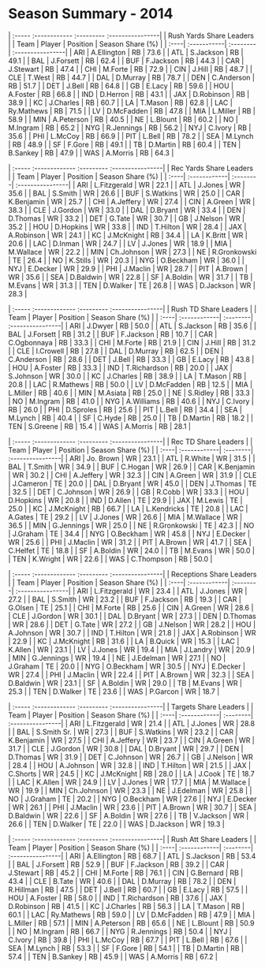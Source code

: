 # Season Summary - 2014

| :----- :------------ :--------- :----------------|
|             Rush Yards Share Leaders             |
| Team | Player      | Position | Season Share (%) |
| :----| :-----------| :--------| :----------------|
| ARI  | A.Ellington | RB       | 73.6             |
| ATL  | S.Jackson   | RB       | 49.1             |
| BAL  | J.Forsett   | RB       | 62.4             |
| BUF  | F.Jackson   | RB       | 44.3             |
| CAR  | J.Stewart   | RB       | 47.4             |
| CHI  | M.Forte     | RB       | 72.9             |
| CIN  | J.Hill      | RB       | 48.7             |
| CLE  | T.West      | RB       | 44.7             |
| DAL  | D.Murray    | RB       | 78.7             |
| DEN  | C.Anderson  | RB       | 51.7             |
| DET  | J.Bell      | RB       | 64.8             |
| GB   | E.Lacy      | RB       | 59.6             |
| HOU  | A.Foster    | RB       | 66.8             |
| IND  | D.Herron    | RB       | 43.1             |
| JAX  | D.Robinson  | RB       | 38.9             |
| KC   | J.Charles   | RB       | 60.7             |
| LA   | T.Mason     | RB       | 62.8             |
| LAC  | Ry.Mathews  | RB       | 71.5             |
| LV   | D.McFadden  | RB       | 47.8             |
| MIA  | L.Miller    | RB       | 58.9             |
| MIN  | A.Peterson  | RB       | 40.5             |
| NE   | L.Blount    | RB       | 60.2             |
| NO   | M.Ingram    | RB       | 65.2             |
| NYG  | R.Jennings  | RB       | 56.2             |
| NYJ  | C.Ivory     | RB       | 35.6             |
| PHI  | L.McCoy     | RB       | 66.9             |
| PIT  | L.Bell      | RB       | 78.2             |
| SEA  | M.Lynch     | RB       | 48.9             |
| SF   | F.Gore      | RB       | 49.1             |
| TB   | D.Martin    | RB       | 60.4             |
| TEN  | B.Sankey    | RB       | 47.9             |
| WAS  | A.Morris    | RB       | 64.3             |

| :----- :------------- :--------- :----------------|
|              Rec Yards Share Leaders              |
| Team | Player       | Position | Season Share (%) |
| :----| :------------| :--------| :----------------|
| ARI  | L.Fitzgerald | WR       | 22.1             |
| ATL  | J.Jones      | WR       | 35.6             |
| BAL  | S.Smith      | WR       | 26.6             |
| BUF  | S.Watkins    | WR       | 25.0             |
| CAR  | K.Benjamin   | WR       | 25.7             |
| CHI  | A.Jeffery    | WR       | 27.4             |
| CIN  | A.Green      | WR       | 38.3             |
| CLE  | J.Gordon     | WR       | 33.0             |
| DAL  | D.Bryant     | WR       | 33.4             |
| DEN  | D.Thomas     | WR       | 33.2             |
| DET  | G.Tate       | WR       | 30.7             |
| GB   | J.Nelson     | WR       | 35.2             |
| HOU  | D.Hopkins    | WR       | 33.8             |
| IND  | T.Hilton     | WR       | 28.4             |
| JAX  | A.Robinson   | WR       | 24.1             |
| KC   | J.McKnight   | RB       | 34.4             |
| LA   | K.Britt      | WR       | 20.6             |
| LAC  | D.Inman      | WR       | 24.7             |
| LV   | J.Jones      | WR       | 18.9             |
| MIA  | M.Wallace    | WR       | 22.2             |
| MIN  | Ch.Johnson   | WR       | 27.3             |
| NE   | R.Gronkowski | TE       | 26.4             |
| NO   | K.Stills     | WR       | 20.3             |
| NYG  | O.Beckham    | WR       | 36.0             |
| NYJ  | E.Decker     | WR       | 29.9             |
| PHI  | J.Maclin     | WR       | 28.7             |
| PIT  | A.Brown      | WR       | 35.6             |
| SEA  | D.Baldwin    | WR       | 22.8             |
| SF   | A.Boldin     | WR       | 31.7             |
| TB   | M.Evans      | WR       | 31.3             |
| TEN  | D.Walker     | TE       | 26.8             |
| WAS  | D.Jackson    | WR       | 28.3             |

| :----- :------------- :--------- :----------------|
|               Rush TD Share Leaders               |
| Team | Player       | Position | Season Share (%) |
| :----| :------------| :--------| :----------------|
| ARI  | J.Dwyer      | RB       | 50.0             |
| ATL  | S.Jackson    | RB       | 35.6             |
| BAL  | J.Forsett    | RB       | 31.2             |
| BUF  | F.Jackson    | RB       | 10.7             |
| CAR  | C.Ogbonnaya  | RB       | 33.3             |
| CHI  | M.Forte      | RB       | 21.9             |
| CIN  | J.Hill       | RB       | 31.2             |
| CLE  | I.Crowell    | RB       | 27.8             |
| DAL  | D.Murray     | RB       | 62.5             |
| DEN  | C.Anderson   | RB       | 28.6             |
| DET  | J.Bell       | RB       | 33.3             |
| GB   | E.Lacy       | RB       | 43.8             |
| HOU  | A.Foster     | RB       | 33.3             |
| IND  | T.Richardson | RB       | 20.0             |
| JAX  | S.Johnson    | WR       | 30.0             |
| KC   | J.Charles    | RB       | 38.9             |
| LA   | T.Mason      | RB       | 20.8             |
| LAC  | R.Mathews    | RB       | 50.0             |
| LV   | D.McFadden   | RB       | 12.5             |
| MIA  | L.Miller     | RB       | 40.6             |
| MIN  | M.Asiata     | RB       | 25.0             |
| NE   | S.Ridley     | RB       | 33.3             |
| NO   | M.Ingram     | RB       | 41.0             |
| NYG  | A.Williams   | RB       | 40.6             |
| NYJ  | C.Ivory      | RB       | 26.0             |
| PHI  | D.Sproles    | RB       | 25.6             |
| PIT  | L.Bell       | RB       | 34.4             |
| SEA  | M.Lynch      | RB       | 40.4             |
| SF   | C.Hyde       | RB       | 25.0             |
| TB   | D.Martin     | RB       | 18.2             |
| TEN  | S.Greene     | RB       | 15.4             |
| WAS  | A.Morris     | RB       | 28.1             |

| :----- :------------- :--------- :----------------|
|                Rec TD Share Leaders               |
| Team | Player       | Position | Season Share (%) |
| :----| :------------| :--------| :----------------|
| ARI  | Jo. Brown    | WR       | 23.1             |
| ATL  | R.White      | WR       | 31.5             |
| BAL  | T.Smith      | WR       | 34.9             |
| BUF  | C.Hogan      | WR       | 26.9             |
| CAR  | K.Benjamin   | WR       | 30.2             |
| CHI  | A.Jeffery    | WR       | 32.3             |
| CIN  | A.Green      | WR       | 31.9             |
| CLE  | J.Cameron    | TE       | 20.0             |
| DAL  | D.Bryant     | WR       | 45.0             |
| DEN  | J.Thomas     | TE       | 32.5             |
| DET  | C.Johnson    | WR       | 26.9             |
| GB   | R.Cobb       | WR       | 33.3             |
| HOU  | D.Hopkins    | WR       | 20.8             |
| IND  | D.Allen      | TE       | 29.9             |
| JAX  | M.Lewis      | TE       | 25.0             |
| KC   | J.McKnight   | RB       | 66.7             |
| LA   | L.Kendricks  | TE       | 20.8             |
| LAC  | A.Gates      | TE       | 29.2             |
| LV   | J.Jones      | WR       | 26.6             |
| MIA  | M.Wallace    | WR       | 36.5             |
| MIN  | G.Jennings   | WR       | 25.0             |
| NE   | R.Gronkowski | TE       | 42.3             |
| NO   | J.Graham     | TE       | 34.4             |
| NYG  | O.Beckham    | WR       | 45.8             |
| NYJ  | E.Decker     | WR       | 25.6             |
| PHI  | J.Maclin     | WR       | 31.2             |
| PIT  | A.Brown      | WR       | 41.7             |
| SEA  | C.Helfet     | TE       | 18.8             |
| SF   | A.Boldin     | WR       | 24.0             |
| TB   | M.Evans      | WR       | 50.0             |
| TEN  | K.Wright     | WR       | 22.6             |
| WAS  | C.Thompson   | RB       | 50.0             |

| :----- :------------- :--------- :----------------|
|              Receptions Share Leaders             |
| Team | Player       | Position | Season Share (%) |
| :----| :------------| :--------| :----------------|
| ARI  | L.Fitzgerald | WR       | 23.4             |
| ATL  | J.Jones      | WR       | 27.2             |
| BAL  | S.Smith      | WR       | 23.2             |
| BUF  | F.Jackson    | RB       | 19.3             |
| CAR  | G.Olsen      | TE       | 25.1             |
| CHI  | M.Forte      | RB       | 25.6             |
| CIN  | A.Green      | WR       | 28.6             |
| CLE  | J.Gordon     | WR       | 30.1             |
| DAL  | D.Bryant     | WR       | 27.3             |
| DEN  | D.Thomas     | WR       | 28.6             |
| DET  | G.Tate       | WR       | 27.2             |
| GB   | J.Nelson     | WR       | 28.2             |
| HOU  | A.Johnson    | WR       | 30.7             |
| IND  | T.Hilton     | WR       | 21.8             |
| JAX  | A.Robinson   | WR       | 22.9             |
| KC   | J.McKnight   | RB       | 31.6             |
| LA   | B.Quick      | WR       | 15.3             |
| LAC  | K.Allen      | WR       | 23.1             |
| LV   | J.Jones      | WR       | 19.4             |
| MIA  | J.Landry     | WR       | 20.9             |
| MIN  | G.Jennings   | WR       | 19.4             |
| NE   | J.Edelman    | WR       | 27.1             |
| NO   | J.Graham     | TE       | 20.0             |
| NYG  | O.Beckham    | WR       | 30.5             |
| NYJ  | E.Decker     | WR       | 27.4             |
| PHI  | J.Maclin     | WR       | 22.4             |
| PIT  | A.Brown      | WR       | 32.3             |
| SEA  | D.Baldwin    | WR       | 23.1             |
| SF   | A.Boldin     | WR       | 29.0             |
| TB   | M.Evans      | WR       | 25.3             |
| TEN  | D.Walker     | TE       | 23.6             |
| WAS  | P.Garcon     | WR       | 18.7             |

| :----- :------------- :--------- :----------------|
|               Targets Share Leaders               |
| Team | Player       | Position | Season Share (%) |
| :----| :------------| :--------| :----------------|
| ARI  | L.Fitzgerald | WR       | 21.4             |
| ATL  | J.Jones      | WR       | 28.8             |
| BAL  | S.Smith Sr.  | WR       | 27.3             |
| BUF  | S.Watkins    | WR       | 23.2             |
| CAR  | K.Benjamin   | WR       | 27.5             |
| CHI  | A.Jeffery    | WR       | 23.7             |
| CIN  | A.Green      | WR       | 31.7             |
| CLE  | J.Gordon     | WR       | 30.8             |
| DAL  | D.Bryant     | WR       | 29.7             |
| DEN  | D.Thomas     | WR       | 31.9             |
| DET  | C.Johnson    | WR       | 26.7             |
| GB   | J.Nelson     | WR       | 28.4             |
| HOU  | A.Johnson    | WR       | 32.8             |
| IND  | T.Hilton     | WR       | 21.5             |
| JAX  | C.Shorts     | WR       | 24.5             |
| KC   | J.McKnight   | RB       | 28.0             |
| LA   | J.Cook       | TE       | 18.7             |
| LAC  | K.Allen      | WR       | 24.9             |
| LV   | J.Jones      | WR       | 17.7             |
| MIA  | M.Wallace    | WR       | 19.9             |
| MIN  | Ch.Johnson   | WR       | 23.3             |
| NE   | J.Edelman    | WR       | 25.8             |
| NO   | J.Graham     | TE       | 20.2             |
| NYG  | O.Beckham    | WR       | 27.6             |
| NYJ  | E.Decker     | WR       | 26.1             |
| PHI  | J.Maclin     | WR       | 23.6             |
| PIT  | A.Brown      | WR       | 30.7             |
| SEA  | D.Baldwin    | WR       | 22.6             |
| SF   | A.Boldin     | WR       | 27.6             |
| TB   | V.Jackson    | WR       | 26.6             |
| TEN  | D.Walker     | TE       | 22.0             |
| WAS  | D.Jackson    | WR       | 19.3             |

| :----- :------------- :--------- :----------------|
|               Rush Att Share Leaders              |
| Team | Player       | Position | Season Share (%) |
| :----| :------------| :--------| :----------------|
| ARI  | A.Ellington  | RB       | 68.7             |
| ATL  | S.Jackson    | RB       | 53.4             |
| BAL  | J.Forsett    | RB       | 52.9             |
| BUF  | F.Jackson    | RB       | 39.2             |
| CAR  | J.Stewart    | RB       | 45.2             |
| CHI  | M.Forte      | RB       | 76.1             |
| CIN  | G.Bernard    | RB       | 43.4             |
| CLE  | B.Tate       | WR       | 40.6             |
| DAL  | D.Murray     | RB       | 78.2             |
| DEN  | R.Hillman    | RB       | 47.5             |
| DET  | J.Bell       | RB       | 60.7             |
| GB   | E.Lacy       | RB       | 57.5             |
| HOU  | A.Foster     | RB       | 58.0             |
| IND  | T.Richardson | RB       | 37.6             |
| JAX  | D.Robinson   | RB       | 41.5             |
| KC   | J.Charles    | RB       | 56.3             |
| LA   | T.Mason      | RB       | 60.1             |
| LAC  | Ry.Mathews   | RB       | 59.0             |
| LV   | D.McFadden   | RB       | 47.9             |
| MIA  | L.Miller     | RB       | 57.1             |
| MIN  | A.Peterson   | RB       | 65.6             |
| NE   | L.Blount     | RB       | 50.9             |
| NO   | M.Ingram     | RB       | 66.7             |
| NYG  | R.Jennings   | RB       | 50.4             |
| NYJ  | C.Ivory      | RB       | 39.8             |
| PHI  | L.McCoy      | RB       | 67.7             |
| PIT  | L.Bell       | RB       | 67.6             |
| SEA  | M.Lynch      | RB       | 53.3             |
| SF   | F.Gore       | RB       | 54.1             |
| TB   | D.Martin     | RB       | 57.4             |
| TEN  | B.Sankey     | RB       | 45.9             |
| WAS  | A.Morris     | RB       | 67.2             |

